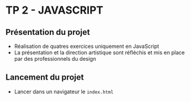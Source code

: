 # TP 2 - JAVASCRIPT

## Présentation du projet
* Réalisation de quatres exercices uniquement en JavaScript
* La présentation et la direction artistique sont réfléchis et mis en place par des professionnels du design

## Lancement du projet

* Lancer dans un navigateur le `index.html`